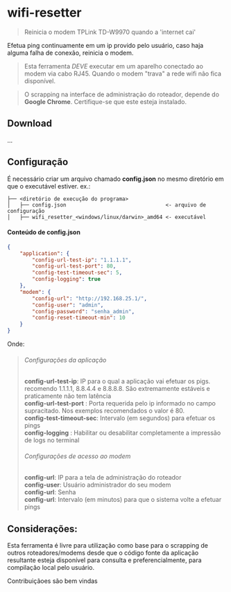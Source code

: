 # wifi-resetter

> Reinicia o modem TPLink TD-W9970 quando a 'internet cai'

Efetua ping continuamente em um ip provido pelo usuário, caso haja alguma falha de conexão, reinicia o modem.

> Esta ferramenta _*DEVE*_ executar em um aparelho conectado ao modem via cabo RJ45.
> Quando o modem "trava" a rede wifi não fica disponível.

> O scrapping na interface de administração do roteador, depende do **Google Chrome**.
> Certifique-se que este esteja instalado.

## Download

...

## Configuração

É necessário criar um arquivo chamado **config.json** no mesmo diretório em que o executável estiver. ex.:

```
├── <diretório de execução do programa>
│   ├── config.json                                <- arquivo de configuração
│   ├── wifi_resetter_<windows/linux/darwin>_amd64 <- executável

```

#### Conteúdo de config.json

```json
{
	"application": {
		"config-url-test-ip": "1.1.1.1",
		"config-url-test-port": 80,
		"config-test-timeout-sec": 5,
		"config-logging": true
	},
	"modem": {
		"config-url": "http://192.168.25.1/",
		"config-user": "admin",
		"config-password": "senha_admin",
		"config-reset-timeout-min": 10
	}
}
```

Onde:

> ###### Configurações da aplicação
> **config-url-test-ip**: IP para o qual a aplicação vai efetuar os pigs. recomendo 1.1.1.1, 8.8.4.4 e 8.8.8.8. São extremamente estáveis e praticamente não tem latência<br>
> **config-url-test-port** : Porta requerida pelo ip informado no campo supracitado. Nos exemplos recomendados o valor é 80.<br>
> **config-test-timeout-sec**: Intervalo (em segundos) para efetuar os pings <br>
> **config-logging** : Habilitar ou desabilitar completamente a impressão de logs no terminal<br>
> ###### Configurações de acesso ao modem
> **config-url**: IP para a tela de administração do roteador<br>
> **config-user**: Usuário administrador do seu modem<br>
> **config-url**: Senha<br>
> **config-url**: Intervalo (em minutos) para que o sistema volte a efetuar pings <br>

## Considerações:

Esta ferramenta é livre para utilização como base para o scrapping de outros roteadores/modems desde que o código fonte
da aplicação resultante esteja disponível para consulta e preferencialmente, para compilação local pelo usuário. 

Contribuiçãoes são bem vindas

